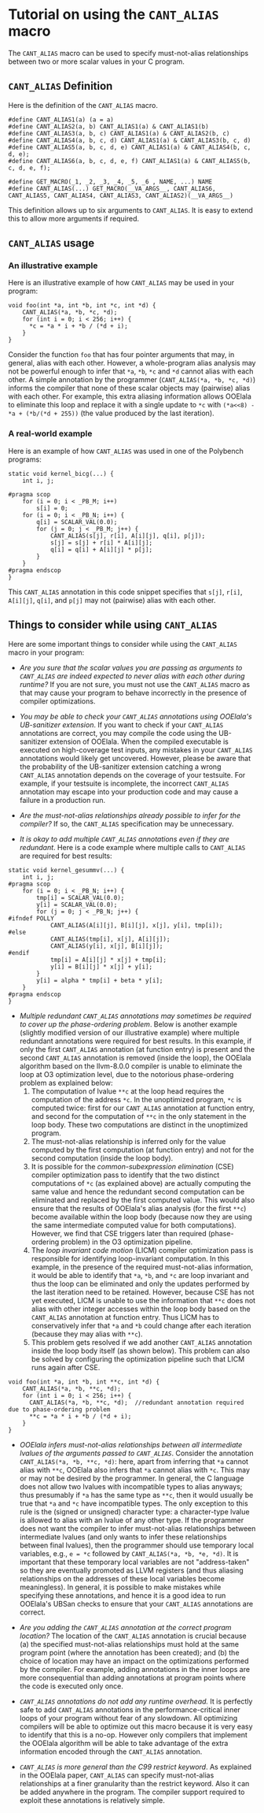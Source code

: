 # Tutorial on using the `CANT_ALIAS` macro

The `CANT_ALIAS` macro can be used to specify must-not-alias relationships
between two or more scalar values in your C program.

## `CANT_ALIAS` Definition
Here is the
definition of the `CANT_ALIAS` macro.
```
#define CANT_ALIAS1(a) (a = a)
#define CANT_ALIAS2(a, b) CANT_ALIAS1(a) & CANT_ALIAS1(b)
#define CANT_ALIAS3(a, b, c) CANT_ALIAS1(a) & CANT_ALIAS2(b, c)
#define CANT_ALIAS4(a, b, c, d) CANT_ALIAS1(a) & CANT_ALIAS3(b, c, d)
#define CANT_ALIAS5(a, b, c, d, e) CANT_ALIAS1(a) & CANT_ALIAS4(b, c, d, e);
#define CANT_ALIAS6(a, b, c, d, e, f) CANT_ALIAS1(a) & CANT_ALIAS5(b, c, d, e, f);

#define GET_MACRO(_1, _2, _3, _4, _5, _6 , NAME, ...) NAME
#define CANT_ALIAS(...) GET_MACRO(__VA_ARGS__, CANT_ALIAS6, CANT_ALIAS5, CANT_ALIAS4, CANT_ALIAS3, CANT_ALIAS2)(__VA_ARGS__)
```
This definition allows up to six arguments to `CANT_ALIAS`. It is easy to
extend this to allow more arguments if required.

## `CANT_ALIAS` usage

### An illustrative example
Here is an illustrative
example of how `CANT_ALIAS` may be used in your program:
```
void foo(int *a, int *b, int *c, int *d) {
    CANT_ALIAS(*a, *b, *c, *d);
    for (int i = 0; i < 256; i++) {
      *c = *a * i + *b / (*d + i);
    }
}
```
Consider the function `foo` that has four pointer arguments that
may, in general, alias with each other. However, a whole-program
alias analysis may not be powerful enough to infer that `*a`, `*b`, `*c`
and `*d` cannot alias with each other. A simple annotation by the
programmer (`CANT_ALIAS(*a, *b, *c, *d)`) informs the compiler that none
of these scalar objects may (pairwise) alias with each other. For example,
this extra aliasing information allows OOElala to eliminate this
loop and replace it with a single update to `*c` with `(*a<<8) - *a + (*b/(*d + 255))` (the value produced by the last iteration).

### A real-world example

Here is an
example of how `CANT_ALIAS` was used in one of the Polybench programs:
```
static void kernel_bicg(...) {
    int i, j;

#pragma scop
    for (i = 0; i < _PB_M; i++)
        s[i] = 0;
    for (i = 0; i < _PB_N; i++) {
        q[i] = SCALAR_VAL(0.0);
        for (j = 0; j < _PB_M; j++) {
            CANT_ALIAS(s[j], r[i], A[i][j], q[i], p[j]);
            s[j] = s[j] + r[i] * A[i][j];
            q[i] = q[i] + A[i][j] * p[j];
        }
    }
#pragma endscop
}
```
This `CANT_ALIAS` annotation in this code snippet specifies that `s[j]`,
`r[i]`, `A[i][j]`, `q[i]`, and `p[j]` may not (pairwise) alias with each
other.


## Things to consider while using `CANT_ALIAS`
Here are some important things to consider while using the `CANT_ALIAS`
macro in your program:

- *Are you sure that the scalar values you are passing as arguments to
  `CANT_ALIAS` are indeed expected to never alias with each other during
  runtime?*  If you are not sure, you must not use the `CANT_ALIAS` macro
  as that may cause your program to behave incorrectly in the presence
  of compiler optimizations.

* *You may be able to check your `CANT_ALIAS` annotations using OOElala's
  UB-sanitizer extension*.
  If you want to check if your `CANT_ALIAS` annotations are correct, you
  may compile the code using the UB-sanitizer extension of OOElala. When
  the compiled executable is executed on high-coverage test inputs, any
  mistakes in your `CANT_ALIAS` annotations would likely get uncovered.
  However, please be aware that the probability of the UB-sanitizer extension
  catching a wrong `CANT_ALIAS` annotation depends on the coverage of your
  testsuite.  For example, if your testsuite is incomplete, the incorrect
  `CANT_ALIAS` annotation may escape into your production code and may
  cause a failure in a production run.

- *Are the must-not-alias relationships already possible to infer for
  the compiler?* If so, the `CANT_ALIAS` specification may be unnecessary.

- *It is okay to add multiple `CANT_ALIAS` annotations even if they are
   redundant*.
   Here is a code example where multiple calls to `CANT_ALIAS` are required
   for best results:
```
static void kernel_gesummv(...) {
    int i, j;
#pragma scop
    for (i = 0; i < _PB_N; i++) {
        tmp[i] = SCALAR_VAL(0.0);
        y[i] = SCALAR_VAL(0.0);
        for (j = 0; j < _PB_N; j++) {
#ifndef POLLY
            CANT_ALIAS(A[i][j], B[i][j], x[j], y[i], tmp[i]);
#else
            CANT_ALIAS(tmp[i], x[j], A[i][j]);
            CANT_ALIAS(y[i], x[j], B[i][j]);
#endif
            tmp[i] = A[i][j] * x[j] + tmp[i];
            y[i] = B[i][j] * x[j] + y[i];
        }
        y[i] = alpha * tmp[i] + beta * y[i];
    }
#pragma endscop
}
```

* *Multiple redundant `CANT_ALIAS` annotations may sometimes be required
  to cover up the phase-ordering problem*. Below is another example (slightly modified version of our illustrative example) where multiple redundant annotations were required for best results. In this example, if only the first `CANT_ALIAS` annotation (at function entry) is present and the second `CANT_ALIAS` annotation is removed (inside the loop), the OOElala algorithm based on the llvm-8.0.0 compiler is unable to eliminate the loop at O3 optimization level, due to the notorious phase-ordering problem as explained below:
    1. The computation of lvalue `**c` at the loop head requires the
       computation of the address `*c`. In the unoptimized program, `*c`
       is computed twice: first for our `CANT_ALIAS` annotation at function
       entry, and second for the computation of `**c` in the only statement
       in the loop body. These two computations are distinct in the unoptimized
       program.
    2. The must-not-alias relationship is inferred only for the value computed by
       the first computation (at function entry) and not for the second computation
       (inside the loop body).
    3. It is possible for the *common-subexpression elimination* (CSE) compiler
       optimization pass to identify that the two distinct computations of 
       `*c` (as explained above) are actually computing the same value and
       hence the redundant second computation can be eliminated and replaced 
       by the first computed value. This would also ensure that the results
       of OOElala's alias analysis (for the first `**c`) become available
       within the loop body (because now they are using the same intermediate
       computed value for both computations). However, we find that CSE 
       triggers later than required (phase-ordering problem) in the O3 
       optimization pipeline.
    4. The *loop invariant code motion* (LICM)
       compiler optimization pass is responsible for identifying loop-invariant
       computation.  In this example, in the presence of the required must-not-alias
       information, it would be able to identify that `*a`, `*b`, and `*c` are
       loop invariant and thus the loop can be eliminated and only the updates
       performed by the last iteration need to be retained. However, because CSE
       has not yet executed, LICM is unable to use the information that `**c` does
       not alias with other integer accesses within the loop body based on the
       `CANT_ALIAS` annotation at function entry.  Thus LICM has to conservatively infer
       that `*a` and `*b` could change after each iteration (because they may alias with `**c`).
    5. This problem gets resolved if we add another `CANT_ALIAS` annotation inside 
       the loop body itself (as shown below). This problem can also be solved 
       by configuring the optimization pipeline such that LICM runs again after CSE.
```
void foo(int *a, int *b, int **c, int *d) {
    CANT_ALIAS(*a, *b, **c, *d);
    for (int i = 0; i < 256; i++) {
      CANT_ALIAS(*a, *b, **c, *d);  //redundant annotation required due to phase-ordering problem
      **c = *a * i + *b / (*d + i);
    }
}
```

- *OOElala infers must-not-alias relationships between _all_ intermediate
   lvalues of the arguments passed to `CANT_ALIAS`*.
  Consider the annotation `CANT_ALIAS(*a, *b, **c, *d)`: here, apart from
  inferring that `*a` cannot alias with `**c`, OOElala also infers that
  `*a` cannot alias with `*c`. This may or may not be desired by the programmer.
  In general, the C language does not allow two lvalues with incompatible
  types to alias anyways; thus presumably if `*a` has the same type as `**c`,
  then it would usually be true that `*a` and `*c` have incompatible types.
  The only exception to this rule is the (signed or unsigned) character type:
  a character-type lvalue is allowed to alias with an lvalue of any other type.
  If the programmer does not want the compiler to infer must-not-alias
  relationships between intermediate lvalues (and only wants to infer these
  relationships between final lvalues), then the programmer should use temporary
  local variables, e.g., `e = *c` followed by `CANT_ALIAS(*a, *b, *e, *d)`.
  It is important that these temporary local variables are not "address-taken" so
  they are eventually promoted as LLVM registers (and thus aliasing relationships
  on the addresses of these local variables become meaningless).
  In general, it is possible to make mistakes while specifying these annotations,
  and hence it is a good idea to run OOElala's UBSan checks to ensure
  that your `CANT_ALIAS` annotations are correct.

- *Are you adding the `CANT_ALIAS` annotation at the correct program location?*
   The location of the `CANT_ALIAS` annotation is crucial because (a) the
   specified must-not-alias relationships must hold at the same program
   point (where the annotation has been created); and (b) the choice of
   location may have an impact on the optimizations performed by the
    compiler. For example, adding annotations in the inner loops are
    more consequential than adding annotations at program points where
    the code is executed only once.

- *`CANT_ALIAS` annotations do not add any runtime overhead.* It is perfectly
  safe to add `CANT_ALIAS` annotations in the performance-critical inner
  loops of your program without fear of any slowdown. All optimizing
  compilers will be able to optimize out this macro because it is
  very easy to identify that this is a no-op.  However only compilers
  that implement the OOElala algorithm will be able to take advantage
  of the extra information encoded through the `CANT_ALIAS` annotation.

- *`CANT_ALIAS` is more general than the C99 restrict keyword*. As explained
  in the OOElala paper, `CANT_ALIAS` can specify must-not-alias relationships
  at a finer granularity than the restrict keyword.  Also it can be added
  anywhere in the program.  The compiler support required to exploit these
  annotations is relatively simple.
